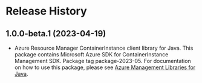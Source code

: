 # Release History

## 1.0.0-beta.1 (2023-04-19)

- Azure Resource Manager ContainerInstance client library for Java. This package contains Microsoft Azure SDK for ContainerInstance Management SDK.  Package tag package-2023-05. For documentation on how to use this package, please see [Azure Management Libraries for Java](https://aka.ms/azsdk/java/mgmt).

